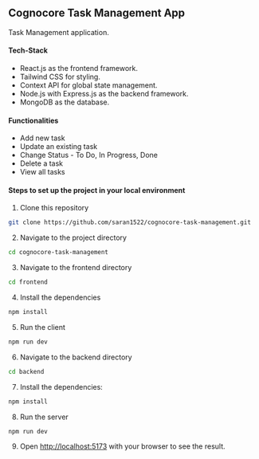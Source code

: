 ## Cognocore Task Management App

Task Management application.

#### Tech-Stack

- React.js as the frontend framework.
- Tailwind CSS for styling.
- Context API for global state management.
- Node.js with Express.js as the backend framework.
- MongoDB as the database.

#### Functionalities

- Add new task
- Update an existing task
- Change Status - To Do, In Progress, Done
- Delete a task
- View all tasks

#### Steps to set up the project in your local environment

1. Clone this repository

```bash
git clone https://github.com/saran1522/cognocore-task-management.git
```

2. Navigate to the project directory

```bash
cd cognocore-task-management
```

3. Navigate to the frontend directory

```bash
cd frontend
```

4. Install the dependencies

```bash
npm install
```

5. Run the client

```bash
npm run dev
```

6. Navigate to the backend directory

```bash
cd backend
```

7. Install the dependencies:

```bash
npm install
```

8. Run the server

```bash
npm run dev
```

9. Open [http://localhost:5173](http://localhost:5173) with your browser to see the result.
